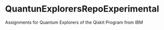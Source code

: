 # QuantunExplorersRepoExperimental
Assignments for Quantum Explorers of the Qiskit Program from IBM
